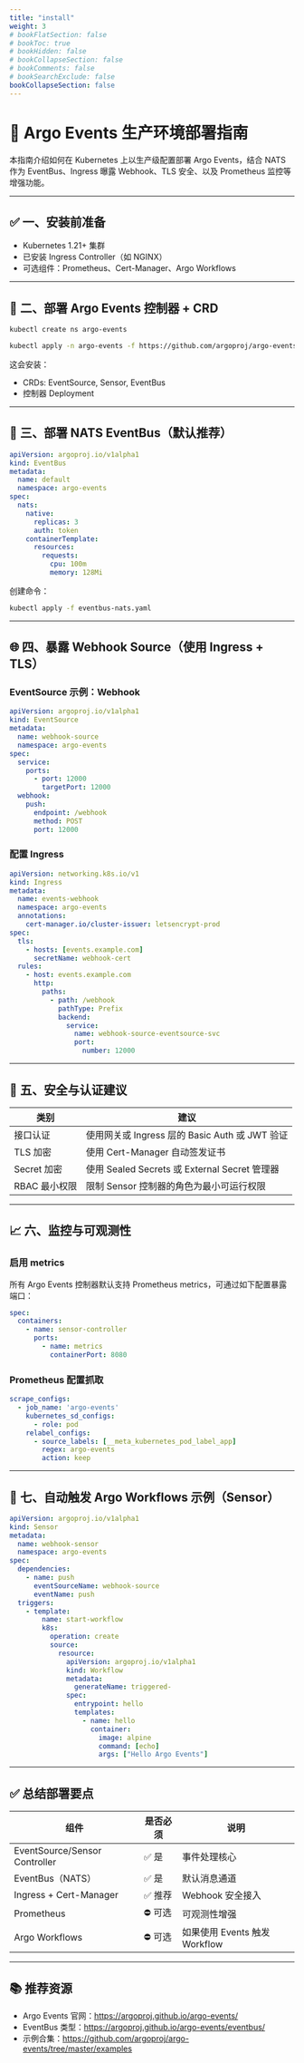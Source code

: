 ```yaml
---
title: "install"
weight: 3
# bookFlatSection: false
# bookToc: true
# bookHidden: false
# bookCollapseSection: false
# bookComments: false
# bookSearchExclude: false
bookCollapseSection: false
---
```


# 🚀 Argo Events 生产环境部署指南

本指南介绍如何在 Kubernetes 上以生产级配置部署 Argo Events，结合 NATS 作为 EventBus、Ingress 曝露 Webhook、TLS 安全、以及 Prometheus 监控等增强功能。

---

## ✅ 一、安装前准备

- Kubernetes 1.21+ 集群
- 已安装 Ingress Controller（如 NGINX）
- 可选组件：Prometheus、Cert-Manager、Argo Workflows

---

## 🧱 二、部署 Argo Events 控制器 + CRD

```bash
kubectl create ns argo-events

kubectl apply -n argo-events -f https://github.com/argoproj/argo-events/releases/latest/download/install.yaml
```

这会安装：
- CRDs: EventSource, Sensor, EventBus
- 控制器 Deployment

---

## 📡 三、部署 NATS EventBus（默认推荐）

```yaml
apiVersion: argoproj.io/v1alpha1
kind: EventBus
metadata:
  name: default
  namespace: argo-events
spec:
  nats:
    native:
      replicas: 3
      auth: token
    containerTemplate:
      resources:
        requests:
          cpu: 100m
          memory: 128Mi
```

创建命令：
```bash
kubectl apply -f eventbus-nats.yaml
```

---

## 🌐 四、暴露 Webhook Source（使用 Ingress + TLS）

### EventSource 示例：Webhook

```yaml
apiVersion: argoproj.io/v1alpha1
kind: EventSource
metadata:
  name: webhook-source
  namespace: argo-events
spec:
  service:
    ports:
      - port: 12000
        targetPort: 12000
  webhook:
    push:
      endpoint: /webhook
      method: POST
      port: 12000
```

### 配置 Ingress

```yaml
apiVersion: networking.k8s.io/v1
kind: Ingress
metadata:
  name: events-webhook
  namespace: argo-events
  annotations:
    cert-manager.io/cluster-issuer: letsencrypt-prod
spec:
  tls:
    - hosts: [events.example.com]
      secretName: webhook-cert
  rules:
    - host: events.example.com
      http:
        paths:
          - path: /webhook
            pathType: Prefix
            backend:
              service:
                name: webhook-source-eventsource-svc
                port:
                  number: 12000
```

---

## 🔐 五、安全与认证建议

| 类别 | 建议 |
|------|------|
| 接口认证 | 使用网关或 Ingress 层的 Basic Auth 或 JWT 验证 |
| TLS 加密 | 使用 Cert-Manager 自动签发证书 |
| Secret 加密 | 使用 Sealed Secrets 或 External Secret 管理器 |
| RBAC 最小权限 | 限制 Sensor 控制器的角色为最小可运行权限 |

---

## 📈 六、监控与可观测性

### 启用 metrics

所有 Argo Events 控制器默认支持 Prometheus metrics，可通过如下配置暴露端口：

```yaml
spec:
  containers:
    - name: sensor-controller
      ports:
        - name: metrics
          containerPort: 8080
```

### Prometheus 配置抓取

```yaml
scrape_configs:
  - job_name: 'argo-events'
    kubernetes_sd_configs:
      - role: pod
    relabel_configs:
      - source_labels: [__meta_kubernetes_pod_label_app]
        regex: argo-events
        action: keep
```

---

## 🔄 七、自动触发 Argo Workflows 示例（Sensor）

```yaml
apiVersion: argoproj.io/v1alpha1
kind: Sensor
metadata:
  name: webhook-sensor
  namespace: argo-events
spec:
  dependencies:
    - name: push
      eventSourceName: webhook-source
      eventName: push
  triggers:
    - template:
        name: start-workflow
        k8s:
          operation: create
          source:
            resource:
              apiVersion: argoproj.io/v1alpha1
              kind: Workflow
              metadata:
                generateName: triggered-
              spec:
                entrypoint: hello
                templates:
                  - name: hello
                    container:
                      image: alpine
                      command: [echo]
                      args: ["Hello Argo Events"]
```

---

## ✅ 总结部署要点

| 组件 | 是否必须 | 说明 |
|------|----------|------|
| EventSource/Sensor Controller | ✅ 是 | 事件处理核心 |
| EventBus（NATS） | ✅ 是 | 默认消息通道 |
| Ingress + Cert-Manager | ✅ 推荐 | Webhook 安全接入 |
| Prometheus | ⛔ 可选 | 可观测性增强 |
| Argo Workflows | ⛔ 可选 | 如果使用 Events 触发 Workflow |

---

## 📚 推荐资源

- Argo Events 官网：https://argoproj.github.io/argo-events/
- EventBus 类型：https://argoproj.github.io/argo-events/eventbus/
- 示例合集：https://github.com/argoproj/argo-events/tree/master/examples
